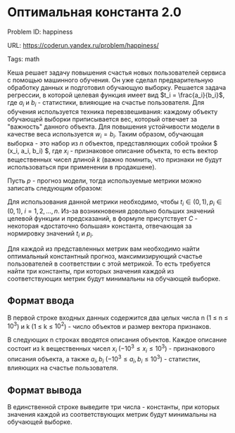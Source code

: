 # Оптимальная константа 2.0

Problem ID: happiness

URL: https://coderun.yandex.ru/problem/happiness/

Tags: math

Кеша решает задачу повышения счастья новых пользователей сервиса с помощью машинного обучения. Он уже сделал предварительную обработку данных и подготовил обучающую выборку. Решается задача регрессии, в которой целевая функция имеет вид $t_i = \frac{a_i}{b_i}$, где $a_i$ и $b_i$ - статистики, влияющие на счастье пользователя. Для обучения используется техника перевзвешивания: каждому объекту обучающей выборки приписывается вес, который отвечает за "важность" данного объекта. Для повышения устойчивости модели в качестве веса используется $w_i = b_i$. 
Таким образом, обучающая выборка - это набор из $n$ объектов, представляющих собой тройки $ (x_i, a_i, b_i) $, где $x_i$ - признаковое описание объекта, то есть вектор вещественных чисел длиной $k$ (важно помнить, что признаки не будут использоваться при применении в продакшене).

Пусть $p$ - прогноз модели, тогда используемые метрики можно записать следующим образом:

Для использования данной метрики необходимо, чтобы $t_i \in (0, 1), p_i \in (0, 1)$, $i = 1, 2, ..., n$. Из-за возникновения довольно больших значений целевой функции и предсказаний, в формуле присутствует $C$ - некоторая «достаточно большая» константа, отвечающая за нормировку значений $t_i$ и $p_i$.

Для каждой из представленных метрик вам необходимо найти оптимальный константный прогноз, максимизирующий счастье пользователей в соответствии с этой метрикой. То есть требуется найти три константы, при которых значения каждой из соответствующих метрик будут минимальны на обучающей выборке.


## Формат ввода

В первой строке входных данных содержится два целых числа n (1 $\leq$ n $\leq$ $10^{3}$) и k (1 $\leq$ k $\leq$ $10^{2}$) - число объектов и размер вектора признаков.

В следующих n строках вводятся описания объектов. Каждое описание состоит из k вещественных чисел $x_{i}$ ($-10^{3} \leq x_{i} \leq 10^{3}$) - признакового описания объекта, а также $a_{i}, b_{i}$ ($-10^{3} \leq a_{i}, b_{i} \leq 10^{3}$) - статистик, влияющих на счастье пользователя.


## Формат вывода

В единственной строке выведите три числа - константы, при которых значения каждой из соответствующих метрик будут минимальны на обучающей выборке.

